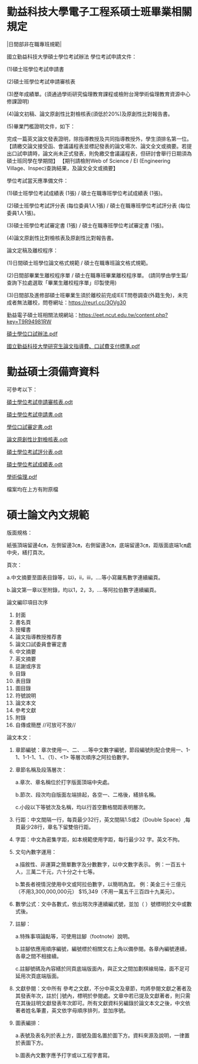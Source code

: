 # 勤益科技大學電子工程系碩士班畢業相關規定
|日間部非在職專班規範|

國立勤益科技大學碩士學位考試辦法
學位考試申請文件：

(1)碩士班學位考試申請書

(2)碩士班學位考試申請審核表

(3)歷年成績單。(須通過學術研究倫理教育課程或檢附台灣學術倫理教育資源中心修課證明)

(4)論文初稿、論文原創性比對檢核表(須低於20%)及原創性比對報告書。

(5)畢業門檻證明文件，如下：

完成一篇英文論文發表證明，除指導教授及共同指導教授外，學生須排名第一位。
【請繳交論文接受函、會議議程表並標記發表的論文場次、論文全文或摘要。若提出口試申請時，論文尚未正式發表，則免繳交會議議程表，但研討會舉行日期須為碩士班同學在學期間】
【期刊請檢附Web of Science / EI (Engineering Village、Inspec)查詢結果，及論文全文或摘要】


學位考試當天應準備文件：

(1)碩士班學位考試成績表 (1張) / 碩士在職專班學位考試成績表 (1張)。

(2)碩士班學位考試評分表 (每位委員1人1張)  / 碩士在職專班學位考試評分表 (每位委員1人1張)。

(3)碩士班學位考試審定書 (1張)  / 碩士在職專班學位考試審定書 (1張)。

(4)論文原創性比對檢核表及原創性比對報告書。

論文定稿及離校程序：

(1)日間碩士班學位論文格式規範 / 碩士在職專班論文格式規範。

(2)日間部畢業生離校程序單 / 碩士在職專班畢業離校程序單。 (請同學由學生篇/查詢下拉處選取「畢業生離校程序單」印製使用)

(3)日間部及進修部碩士班畢業生須於離校前完成IEET問卷調查(外籍生免)，未完成者無法離校，問卷網址：https://reurl.cc/3OVg30

勤益電子碩士班相關法規網站：https://eet.ncut.edu.tw/content.php?key=T9R94981RW

[碩士學位口試辦法.pdf](https://github.com/user-attachments/files/21156257/default.pdf)

[國立勤益科技大學研究生論文指導費、口試費支付標準.pdf](https://github.com/user-attachments/files/21156112/default.pdf)


# 勤益碩士須備齊資料

可參考以下：

[碩士學位考試申請審核表.odt](https://github.com/user-attachments/files/21155764/default.odt)

[碩士學位考試申請書.odt](https://github.com/user-attachments/files/21155771/default.odt)

[學位口試審定書.odt](https://github.com/user-attachments/files/21155770/default.odt)

[論文原創性比對檢核表.odt](https://github.com/user-attachments/files/21155768/default.odt)

[碩士學位考試評分表.odt](https://github.com/user-attachments/files/21155767/default.odt)

[碩士學位考試成績表.odt](https://github.com/user-attachments/files/21155766/default.odt)

[學術倫理.pdf](https://github.com/user-attachments/files/21155775/default.pdf)

檔案均在上方有附原檔

# 碩士論文內文規範

版面規格：

紙張頂端留邊4㎝，左側留邊3㎝，右側留邊3㎝，底端留邊3㎝，距版面底端1㎝處中央，繕打頁次。

頁次：

a.中文摘要至圖表目錄等，以i，ii，iii，....等小寫羅馬數字連續編頁。

b.論文第一章以至附錄，均以1，2，3，....等阿拉伯數字連續編頁。

論文編印項目次序
1. 封面
2. 書名頁
3. 授權書
4. 論文指導教授推荐書
5. 論文口試委員會審定書
6. 中文摘要
7. 英文摘要
8. 誌謝或序言
9. 目錄
10. 表目錄
11. 圖目錄
12. 符號說明
13. 論文本文
14. 參考文獻
15. 附錄
16. 自傳或簡歷  //可放可不放//
    
論文本文：

1) 章節編號：章次使用一、二、....等中文數字編號，節段編號則配合使用一、1-1、1-1-1、1.、（1）、<1>  等層次順序之阿拉伯數字。

2) 章節名稱及段落層次：

   a.章次、章名稱位於打字版面頂端中央處。

   b.節次、段次均自版面左端排起，各空一、二格後，繕排名稱。

   c.小段以下等號次及名稱，均以行首空數格間距表明層次。
4) 行距：中文間隔一行，每頁最少32行，英文間隔1.5或2（Double Space）,每頁最少28行，章名下留雙倍行距。
5) 字距：中文為密集字距，如本規範使用字距，每行最少32 字。英文不拘。
6) 文句內數字運用：

   a.描敘性、非運算之簡單數字及分數數字，以中文數字表示。  例：一百五十人，三萬二千元，六十分之十七等。

   b.繁長者視情況使用中文或阿拉伯數字，以簡明為宜。  例：美金三十三億元（不用3,300,000,000元） $15,349（不用一萬五千三百四十九美元）。
   
8) 數學公式：文中各數式，依出現次序連續編式號，並加（  ）號標明於文中或數式後。
9) 註腳：

   a.特殊事項論點等，可使用註腳（footnote）說明。

   b.註腳依應用順序編號，編號標於相關文右上角以備參閱。各章內編號連續，各章之間不相接續。

   c.註腳號碼及內容繕於同頁底端版面內，與正文之間加劃棋線局陯，面不足可延用次頁底端版面。

11) 文獻參閱：文中所有
參考之文獻，不分中英文及章節，均將參閱文獻之著者及其發表年次，註於[ ]號內，標明於參閱處。文章中若已提及文獻著者，則只需在其後註明文獻發表年次即可。所有文獻資料另編錄於論文本文之後，中文依著者姓名筆畫，英文依字母順序排列，並加序號。
12) 圖表編排：

    a.表號及表名列於表上方，圖號及圖名置於圖下方。資料來源及說明，一律置於表圖下方。

    b.圖表內文數字應予打字或以工程字書寫。
